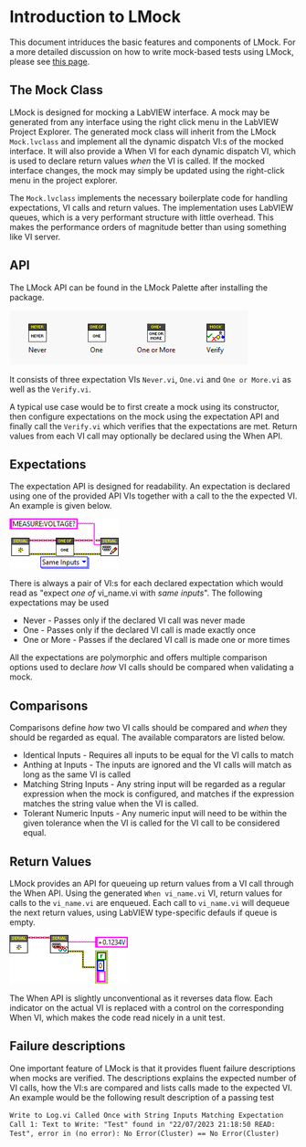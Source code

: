 # Introduction to LMock

This document intriduces the basic features and components of LMock.
For a more detailed discussion on how to write mock-based tests using LMock, please see [this page](../30_Writing%20Tests%20Using%20Mocks/Writing%20Tests%20using%20Mocks.md).

## The Mock Class

LMock is designed for mocking a LabVIEW interface.
A mock may be generated from any interface using the right click menu in the LabVIEW Project Explorer.
The generated mock class will inherit from the LMock ``Mock.lvclass`` and implement all the dynamic dispatch VI:s of the mocked interface.
It will also provide a When VI for each dynamic dispatch VI, which is used to declare return values *when* the VI is called.
If the mocked interface changes, the mock may simply be updated using the right-click menu in the project explorer.

The ``Mock.lvclass`` implements the necessary boilerplate code for handling expectations, VI calls and return values.
The implementation uses LabVIEW queues, which is a very performant structure with little overhead.
This makes the performance orders of magnitude better than using something like VI server.

## API

The LMock API can be found in the LMock Palette after installing the package.

![api](img/lmock-api.png)

It consists of three expectation VIs ``Never.vi``, ``One.vi`` and ``One or More.vi`` as well as the ``Verify.vi``.

A typical use case would be to first create a mock using its constructor, then configure expectations on the mock using the expectation API and finally call the ``Verify.vi`` which verifies that the expectations are met.
Return values from each VI call may optionally be declared using the When API.

## Expectations

The expectation API is designed for readability.
An expectation is declared using one of the provided API VIs together with a call to the the expected VI.
An example is given below.

![Expectation](img/Expectation.png)

There is always a pair of VI:s for each declared expectation which would read as "expect *one of* vi_name.vi with *same inputs*". 
The following expectations may be used

- Never - Passes only if the declared VI call was never made
- One - Passes only if the declared VI call is made exactly once
- One or More - Passes if the declared VI call is made one or more times

All the expectations are polymorphic and offers multiple comparison options used to declare *how* VI calls should be compared when validating a mock.

## Comparisons

Comparisons define *how* two VI calls should be compared and *when* they should be regarded as equal.
The available comparators are listed below.

- Identical Inputs - Requires all inputs to be equal for the VI calls to match
- Anthing at Inputs - The inputs are ignored and the VI calls will match as long as the same VI is called
- Matching String Inputs - Any string input will be regarded as a regular expression when the mock is configured, and matches if the expression matches the string value when the VI is called.
- Tolerant Numeric Inputs - Any numeric input will need to be within the given tolerance when the VI is called for the VI call to be considered equal.

## Return Values

LMock provides an API for queueing up return values from a VI call through the When API.
Using the generated ``When vi_name.vi`` VI, return values for calls to the ``vi_name.vi`` are enqueued.
Each call to ``vi_name.vi`` will dequeue the next return values, using LabVIEW type-specific defauls if queue is empty.

![when API](img/when-api.png)

The When API is slightly unconventional as it reverses data flow.
Each indicator on the actual VI is replaced with a control on the corresponding When VI, which makes the code read nicely in a unit test.

## Failure descriptions

One important feature of LMock is that it provides fluent failure descriptions when mocks are verified.
The descriptions explains the expected number of VI calls, how the VI:s are compared and lists calls made to the expected VI.
An example would be the following result description of a passing test

```
Write to Log.vi Called Once with String Inputs Matching Expectation
Call 1: Text to Write: "Test" found in "22/07/2023 21:18:50	READ:	Test", error in (no error): No Error(Cluster) == No Error(Cluster)
```